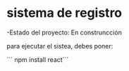 <h1> sistema de registro</h1>


-Estado del proyecto: En construncción


para ejecutar el sistea, debes poner:

´´´ npm install react´´´
